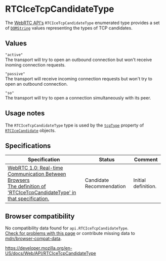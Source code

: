 RTCIceTcpCandidateType
======================

The [WebRTC API's](webrtc_api) `RTCIceTcpCandidateType` enumerated type provides a set of [`DOMString`](domstring) values representing the types of TCP candidates.

Values
------

`"active"`  
The transport will try to open an outbound connection but won't receive inoming connection requests.

`"passive"`  
The transport will receive incoming connection requests but won't try to open an outbound connection.

`"so"`  
The transport will try to open a connection simultaneously with its peer.

Usage notes
-----------

The `RTCIceTcpCandidateType` type is used by the [`tcpType`](rtcicecandidate/tcptype) property of [`RTCIceCandidate`](rtcicecandidate) objects.

Specifications
--------------

<table><thead><tr class="header"><th>Specification</th><th>Status</th><th>Comment</th></tr></thead><tbody><tr class="odd"><td><a href="https://w3c.github.io/webrtc-pc/#rtcicetcpcandidatetype">WebRTC 1.0: Real-time Communication Between Browsers<br />
<span class="small">The definition of 'RTCIceTcpCandidateType' in that specification.</span></a></td><td><span class="spec-cr">Candidate Recommendation</span></td><td>Initial definition.</td></tr></tbody></table>

Browser compatibility
---------------------

No compatibility data found for `api.RTCIceTcpCandidateType`.  
[Check for problems with this page](#on-github) or contribute missing data to [mdn/browser-compat-data](https://github.com/mdn/browser-compat-data).

<a href="https://developer.mozilla.org/en-US/docs/Web/API/RTCIceTcpCandidateType" class="_attribution-link">https://developer.mozilla.org/en-US/docs/Web/API/RTCIceTcpCandidateType</a>
